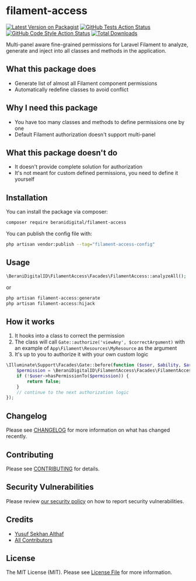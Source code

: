 # filament-access

[![Latest Version on Packagist](https://img.shields.io/packagist/v/beranidigital/filament-access.svg?style=flat-square)](https://packagist.org/packages/beranidigital/filament-access)
[![GitHub Tests Action Status](https://img.shields.io/github/actions/workflow/status/beranidigital/filament-access/run-tests.yml?branch=main&label=tests&style=flat-square)](https://github.com/beranidigital/filament-access/actions?query=workflow%3Arun-tests+branch%3Amain)
[![GitHub Code Style Action Status](https://img.shields.io/github/actions/workflow/status/beranidigital/filament-access/fix-php-code-styling.yml?branch=main&label=code%20style&style=flat-square)](https://github.com/beranidigital/filament-access/actions?query=workflow%3A"Fix+PHP+code+styling"+branch%3Amain)
[![Total Downloads](https://img.shields.io/packagist/dt/beranidigital/filament-access.svg?style=flat-square)](https://packagist.org/packages/beranidigital/filament-access)



Multi-panel aware fine-grained permissions for Laravel Filament to analyze, generate and inject into all classes and methods in the application.

## What this package does
- Generate list of almost all Filament component permissions
- Automatically redefine classes to avoid conflict

## Why I need this package
- You have too many classes and methods to define permissions one by one
- Default Filament authorization doesn't support multi-panel

## What this package doesn't do
- It doesn't provide complete solution for authorization
- It's not meant for custom defined permissions, you need to define it yourself

## Installation

You can install the package via composer:

```bash
composer require beranidigital/filament-access
```



You can publish the config file with:

```bash
php artisan vendor:publish --tag="filament-access-config"
```


## Usage

```php
\BeraniDigitalID\FilamentAccess\Facades\FilamentAccess::analyzeAll();
```
or
```bash
php artisan filament-access:generate
php artisan filament-access:hijack
```

## How it works
1. It hooks into a class to correct the permission
2. The class will call `Gate::authorize('viewAny', $correctArgument)` with an example of `App\Filament\Resources\MyResource` as the argument
3. It's up to you to authorize it with your own custom logic
```php
\Illuminate\Support\Facades\Gate::before(function ($user, $ability, $arguments) {
    $permission = \BeraniDigitalID\FilamentAccess\Facades\FilamentAccess::determinePermission($ability, $arguments);
    if (!$user->hasPermissionTo($permission)) {
        return false;
    }
    // continue to the next authorization logic
});
```

## Changelog

Please see [CHANGELOG](CHANGELOG.md) for more information on what has changed recently.

## Contributing

Please see [CONTRIBUTING](.github/CONTRIBUTING.md) for details.

## Security Vulnerabilities

Please review [our security policy](../../security/policy) on how to report security vulnerabilities.

## Credits

- [Yusuf Sekhan Althaf](https://github.com/Ticlext-Altihaf)
- [All Contributors](../../contributors)

## License

The MIT License (MIT). Please see [License File](LICENSE.md) for more information.

